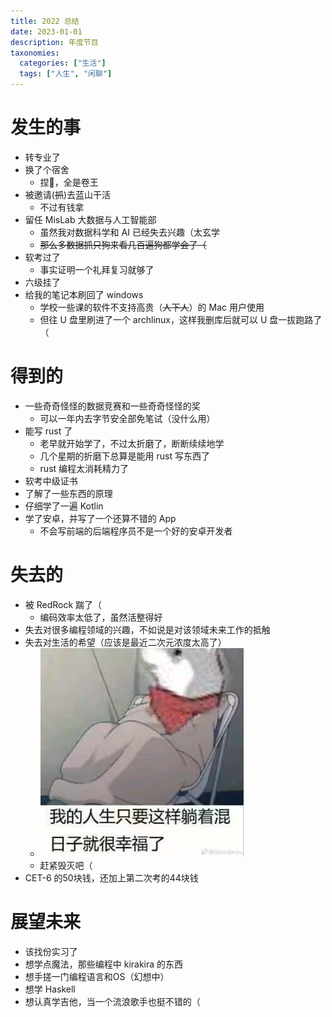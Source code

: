 ```yaml
---
title: 2022 总结
date: 2023-01-01
description: 年度节目
taxonomies:
  categories: ["生活"]
  tags: ["人生", "闲聊"]
---
```


# 发生的事

- 转专业了
- 换了个宿舍
  - 捏🐎，全是卷王
- 被邀请(~~抓~~)去蓝山干活
  - 不过有钱拿
- 留任 MisLab 大数据与人工智能部
  - 虽然我对数据科学和 AI 已经失去兴趣（太玄学
  - ~~那么多数据抓只狗来看几百遍狗都学会了（~~
- 软考过了
  - 事实证明一个礼拜复习就够了
- 六级挂了
- 给我的笔记本刷回了 windows
  - 学校一些课的软件不支持高贵（~~人下人~~）的 Mac 用户使用
  - 但往 U 盘里刷进了一个 archlinux，这样我删库后就可以 U 盘一拔跑路了（

# 得到的

- 一些奇奇怪怪的数据竞赛和一些奇奇怪怪的奖
  - 可以一年内去字节安全部免笔试（没什么用）
- 能写 rust 了
  - 老早就开始学了，不过太折磨了，断断续续地学
  - 几个星期的折磨下总算是能用 rust 写东西了
  - rust 编程太消耗精力了
- 软考中级证书
- 了解了一些东西的原理
- 仔细学了一遍 Kotlin
- 学了安卓，并写了一个还算不错的 App
  - 不会写前端的后端程序员不是一个好的安卓开发者

# 失去的

- 被 RedRock 踹了（
  - 编码效率太低了，虽然活整得好
- 失去对很多编程领域的兴趣，不如说是对该领域未来工作的抵触
- 失去对生活的希望（应该是最近二次元浓度太高了）
  - ![](lie.png)
  - 赶紧毁灭吧（
- CET-6 的50块钱，还加上第二次考的44块钱

# 展望未来

- 该找份实习了
- 想学点魔法，那些编程中 kirakira 的东西
- 想手搓一门编程语言和OS（幻想中）
- 想学 Haskell
- 想认真学吉他，当一个流浪歌手也挺不错的（

